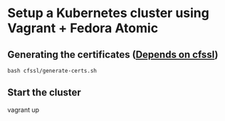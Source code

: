 # Setup a Kubernetes cluster using Vagrant + Fedora Atomic

## Generating the certificates ([Depends on cfssl](https://github.com/cloudflare/cfssl]))

    bash cfssl/generate-certs.sh

## Start the cluster

   vagrant up
